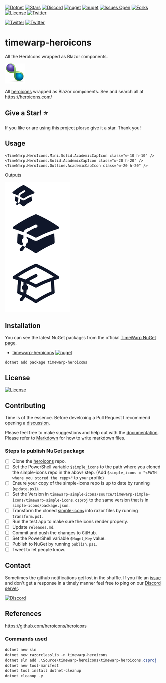 [![Dotnet](https://img.shields.io/badge/dotnet-6.0-blue)](https://dotnet.microsoft.com)
[![Stars](https://img.shields.io/github/stars/TimeWarpEngineering/timewarp-heroicons?logo=github)](https://github.com/TimeWarpEngineering/timewarp-heroicons)
[![Discord](https://img.shields.io/discord/715274085940199487?logo=discord)](https://discord.gg/7F4bS2T)
[![nuget](https://img.shields.io/nuget/v/timewarp-heroicons?logo=nuget)](https://www.nuget.org/packages/timewarp-heroicons/)
[![nuget](https://img.shields.io/nuget/dt/timewarp-heroicons?logo=nuget)](https://www.nuget.org/packages/timewarp-heroicons/)
[![Issues Open](https://img.shields.io/github/issues/TimeWarpEngineering/timewarp-heroicons?logo=github)](https://github.com/TimeWarpEngineering/timewarp-heroicons/issues)
[![Forks](https://img.shields.io/github/forks/TimeWarpEngineering/timewarp-heroicons)](https://github.com/TimeWarpEngineering/timewarp-heroicons)
[![License](https://img.shields.io/github/license/TimeWarpEngineering/timewarp-heroicons?logo=github)](https://unlicense.org)
[![Twitter](https://img.shields.io/twitter/url?style=social&url=https%3A%2F%2Fgithub.com%2FTimeWarpEngineering%2Ftimewarp-heroicons)](https://twitter.com/intent/tweet?url=https://github.com/TimeWarpEngineering/timewarp-heroicons)

[![Twitter](https://img.shields.io/twitter/follow/StevenTCramer.svg)](https://twitter.com/intent/follow?screen_name=StevenTCramer)
[![Twitter](https://img.shields.io/twitter/follow/TheFreezeTeam1.svg)](https://twitter.com/intent/follow?screen_name=TheFreezeTeam1)


# timewarp-heroicons
All the HeroIcons wrapped as Blazor components.

![TimeWarp Logo](assets/Logo.png)

All [heroicons](https://github.com/tailwindlabs/heroicons) wrapped as Blazor components.
See and search all at https://heroicons.com/

## Give a Star! :star:

If you like or are using this project please give it a star. Thank you!

## Usage

```razor
<TimeWarp.HeroIcons.Mini.Solid.AcademicCapIcon class="w-10 h-10" />
<TimeWarp.HeroIcons.Solid.AcademicCapIcon class="w-20 h-20" />
<TimeWarp.HeroIcons.Outline.AcademicCapIcon class="w-20 h-20" />
```

Outputs

![](assets/sample-output.png)  

## Installation

You can see the latest NuGet packages from the official [TimeWarp NuGet page](https://www.nuget.org/profiles/TimeWarp.Enterprises).

* [timewarp-heroicons](https://www.nuget.org/packages/timewarp-heroicons/) [![nuget](https://img.shields.io/nuget/v/timewarp-heroicons?logo=nuget)](https://www.nuget.org/packages/timewarp-heroicons/)

```console
dotnet add package timewarp-heroicons
```

## License

[![License](https://img.shields.io/github/license/TimeWarpEngineering/timewarp-heroicons?logo=github)](https://unlicense.org)

## Contributing

Time is of the essence.  Before developing a Pull Request I recommend opening a [discussion](https://github.com/TimeWarpEngineering/timewarp-heroicons/discussions).

Please feel free to make suggestions and help out with the [documentation](https://timewarpengineering.github.io/timewarp-heroicons/).
Please refer to [Markdown](http://daringfireball.net/projects/markdown/) for how to write markdown files.

### Steps to publish NuGet package

* [ ] Clone the [heroicons](https://github.com/tailwindlabs/heroicons) repo.
* [ ] Set the PowerShell variable `$simple_icons` to the path where you cloned the simple-icons repo in the above step. (Add `$simple_icons = "<PATH where you stored the repp>"` to your profile)
* [ ] Ensure your copy of the simple-icons repo is up to date by running (`update.ps1`).
* [ ] Set the Version in `timewarp-simple-icons/source/timewarp-simple-icons/timewarp-simple-icons.csproj` to the same version that is in `simple-icons/package.json`.
* [ ] Transform the cloned [simple-icons](https://github.com/simple-icons/simple-icons) into razor files by running `transform.ps1`.
* [ ] Run the test app to make sure the icons render properly.
* [ ] Update `releases.md`.
* [ ] Commit and push the changes to GitHub.
* [ ] Set the PowerShell variable `$Nuget_Key` value.
* [ ] Publish to NuGet by running `publish.ps1`.
* [ ] Tweet to let people know.

## Contact

Sometimes the github notifications get lost in the shuffle.  If you file an [issue](https://github.com/TimeWarpEngineering/timewarp-heroicons/issues) and don't get a response in a timely manner feel free to ping on our [Discord server](https://discord.gg/A55JARGKKP).

[![Discord](https://img.shields.io/discord/715274085940199487?logo=discord)](https://discord.gg/7F4bS2T)

## References

https://github.com/heroicons/heroicons

### Commands used

```PowerShell
dotnet new sln
dotnet new razorclasslib -n timewarp-heroicons
dotnet sln add .\Source\timewarp-heroicons\timewarp-heroicons.csproj
dotnet new tool-manifest
dotnet tool install dotnet-cleanup
dotnet cleanup -y
```